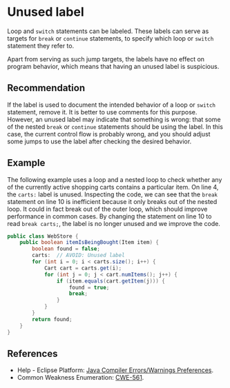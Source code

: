 # Unused label
Loop and `switch` statements can be labeled. These labels can serve as targets for `break` or `continue` statements, to specify which loop or `switch` statement they refer to.

Apart from serving as such jump targets, the labels have no effect on program behavior, which means that having an unused label is suspicious.


## Recommendation
If the label is used to document the intended behavior of a loop or `switch` statement, remove it. It is better to use comments for this purpose. However, an unused label may indicate that something is wrong: that some of the nested `break` or `continue` statements should be using the label. In this case, the current control flow is probably wrong, and you should adjust some jumps to use the label after checking the desired behavior.


## Example
The following example uses a loop and a nested loop to check whether any of the currently active shopping carts contains a particular item. On line 4, the `carts:` label is unused. Inspecting the code, we can see that the `break` statement on line 10 is inefficient because it only breaks out of the nested loop. It could in fact break out of the outer loop, which should improve performance in common cases. By changing the statement on line 10 to read `break carts;`, the label is no longer unused and we improve the code.


```java
public class WebStore {
	public boolean itemIsBeingBought(Item item) {
		boolean found = false;
		carts:  // AVOID: Unused label
		for (int i = 0; i < carts.size(); i++) {
			Cart cart = carts.get(i);
			for (int j = 0; j < cart.numItems(); j++) {
				if (item.equals(cart.getItem(j))) {
					found = true;
					break;
				}
			}
		}
		return found;
	}
}
```

## References
* Help - Eclipse Platform: [Java Compiler Errors/Warnings Preferences](https://help.eclipse.org/2020-12/advanced/content.jsp?topic=/org.eclipse.jdt.doc.user/reference/preferences/java/compiler/ref-preferences-errors-warnings.htm).
* Common Weakness Enumeration: [CWE-561](https://cwe.mitre.org/data/definitions/561.html).
